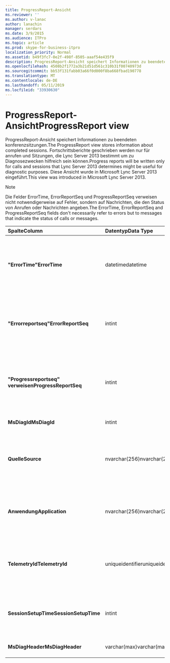 ```yaml
---
title: ProgressReport-Ansicht
ms.reviewer: ''
ms.author: v-lanac
author: lanachin
manager: serdars
ms.date: 3/9/2015
ms.audience: ITPro
ms.topic: article
ms.prod: skype-for-business-itpro
localization_priority: Normal
ms.assetid: b49f3fc7-0e2f-498f-8505-aaaf54e435f9
description: ProgressReport-Ansicht speichert Informationen zu beendeten konferenzsitzungen. Fortschrittsberichte geschrieben werden nur für anrufen und Sitzungen, die Lync Server 2013 bestimmt um zu Diagnosezwecken hilfreich sein können. Diese Ansicht wurde in Microsoft Lync Server 2013 eingeführt.
ms.openlocfilehash: 4508b2f1772a3b21d51d561c310b31f00740973d
ms.sourcegitcommit: bb53f131fabb03a66f0d000f8ba668fbad190778
ms.translationtype: MT
ms.contentlocale: de-DE
ms.lasthandoff: 05/11/2019
ms.locfileid: "33930630"
---
```

# <a name="progressreport-view"></a><span data-ttu-id="28b66-105">ProgressReport-Ansicht</span><span class="sxs-lookup"><span data-stu-id="28b66-105">ProgressReport view</span></span>
 
<span data-ttu-id="28b66-106">ProgressReport-Ansicht speichert Informationen zu beendeten konferenzsitzungen.</span><span class="sxs-lookup"><span data-stu-id="28b66-106">The ProgressReport view stores information about completed sessions.</span></span> <span data-ttu-id="28b66-107">Fortschrittsberichte geschrieben werden nur für anrufen und Sitzungen, die Lync Server 2013 bestimmt um zu Diagnosezwecken hilfreich sein können.</span><span class="sxs-lookup"><span data-stu-id="28b66-107">Progress reports will be written only for calls and sessions that Lync Server 2013 determines might be useful for diagnostic purposes.</span></span> <span data-ttu-id="28b66-108">Diese Ansicht wurde in Microsoft Lync Server 2013 eingeführt.</span><span class="sxs-lookup"><span data-stu-id="28b66-108">This view was introduced in Microsoft Lync Server 2013.</span></span>
  
> [!NOTE]
> <span data-ttu-id="28b66-109">Die Felder ErrorTime, ErrorReportSeq und ProgressReportSeq verweisen nicht notwendigerweise auf Fehler, sondern auf Nachrichten, die den Status von Anrufen oder Nachrichten angeben.</span><span class="sxs-lookup"><span data-stu-id="28b66-109">The ErrorTime, ErrorReportSeq and ProgressReportSeq fields don't necessarily refer to errors but to messages that indicate the status of calls or messages.</span></span> 
  
|<span data-ttu-id="28b66-110">**Spalte**</span><span class="sxs-lookup"><span data-stu-id="28b66-110">**Column**</span></span>|<span data-ttu-id="28b66-111">**Datentyp**</span><span class="sxs-lookup"><span data-stu-id="28b66-111">**Data Type**</span></span>|<span data-ttu-id="28b66-112">**Details**</span><span class="sxs-lookup"><span data-stu-id="28b66-112">**Details**</span></span>|
|:-----|:-----|:-----|
|<span data-ttu-id="28b66-113">**"ErrorTime"**</span><span class="sxs-lookup"><span data-stu-id="28b66-113">**ErrorTime**</span></span> <br/> |<span data-ttu-id="28b66-114">datetime</span><span class="sxs-lookup"><span data-stu-id="28b66-114">datetime</span></span>  <br/> |<span data-ttu-id="28b66-115">Zeitpunkt der Fehler aufgetreten ist.</span><span class="sxs-lookup"><span data-stu-id="28b66-115">Time of error occurred.</span></span> <span data-ttu-id="28b66-116">In Verbindung mit "errorreportseq" verwendet, um einen Fehler eindeutig zu identifizieren.</span><span class="sxs-lookup"><span data-stu-id="28b66-116">Used in conjunction with ErrorReportSeq to uniquely identify an error.</span></span>  <br/> |
|<span data-ttu-id="28b66-117">**"Errorreportseq"**</span><span class="sxs-lookup"><span data-stu-id="28b66-117">**ErrorReportSeq**</span></span> <br/> |<span data-ttu-id="28b66-118">int</span><span class="sxs-lookup"><span data-stu-id="28b66-118">int</span></span>  <br/> |<span data-ttu-id="28b66-119">ID-Nummer zur Identifikation des Fehlers.</span><span class="sxs-lookup"><span data-stu-id="28b66-119">ID number to identify the error.</span></span> <span data-ttu-id="28b66-120">In Verbindung mit ErrorTime verwendet, um einen Fehler eindeutig zu identifizieren.</span><span class="sxs-lookup"><span data-stu-id="28b66-120">Used in conjunction with ErrorTime to uniquely identify an error.</span></span>  <br/> |
|<span data-ttu-id="28b66-121">**"Progressreportseq" verweisen**</span><span class="sxs-lookup"><span data-stu-id="28b66-121">**ProgressReportSeq**</span></span> <br/> |<span data-ttu-id="28b66-122">int</span><span class="sxs-lookup"><span data-stu-id="28b66-122">int</span></span>  <br/> |<span data-ttu-id="28b66-123">Identifizieren Sie den Fortschrittsbericht-ID.</span><span class="sxs-lookup"><span data-stu-id="28b66-123">ID to identify the progress report.</span></span> <span data-ttu-id="28b66-124">Verwendet, um Fortschrittsberichte des gleichen Fehlerberichts zu unterscheiden.</span><span class="sxs-lookup"><span data-stu-id="28b66-124">Used to distinguish progress reports of the same error report.</span></span>  <br/> |
|<span data-ttu-id="28b66-125">**MsDiagId**</span><span class="sxs-lookup"><span data-stu-id="28b66-125">**MsDiagId**</span></span> <br/> |<span data-ttu-id="28b66-126">int</span><span class="sxs-lookup"><span data-stu-id="28b66-126">int</span></span>  <br/> |<span data-ttu-id="28b66-127">Diagnose-ID für den Fehlerbericht.</span><span class="sxs-lookup"><span data-stu-id="28b66-127">Diagnostic ID for the error report.</span></span>  <br/> |
|<span data-ttu-id="28b66-128">**Quelle**</span><span class="sxs-lookup"><span data-stu-id="28b66-128">**Source**</span></span> <br/> |<span data-ttu-id="28b66-129">nvarchar(256)</span><span class="sxs-lookup"><span data-stu-id="28b66-129">nvarchar(256)</span></span>  <br/> |<span data-ttu-id="28b66-130">Name des Servers, der den Fehler ausgelöst hat (falls der Bericht von einer Serverkomponente gesendet wurde).</span><span class="sxs-lookup"><span data-stu-id="28b66-130">Name of server that originated the error (if report was sent from a server component).</span></span>  <br/> |
|<span data-ttu-id="28b66-131">**Anwendung**</span><span class="sxs-lookup"><span data-stu-id="28b66-131">**Application**</span></span> <br/> |<span data-ttu-id="28b66-132">nvarchar(256)</span><span class="sxs-lookup"><span data-stu-id="28b66-132">nvarchar(256)</span></span>  <br/> |<span data-ttu-id="28b66-133">Name der Anwendung, die den Fehler ausgelöst hat (falls der Bericht von einer Serverkomponente gesendet wurde).</span><span class="sxs-lookup"><span data-stu-id="28b66-133">Name of application that originated the error (if report was sent from a server component).</span></span>  <br/> |
|<span data-ttu-id="28b66-134">**TelemetryId**</span><span class="sxs-lookup"><span data-stu-id="28b66-134">**TelemetryId**</span></span> <br/> |<span data-ttu-id="28b66-135">uniqueidentifier</span><span class="sxs-lookup"><span data-stu-id="28b66-135">uniqueidentifier</span></span>  <br/> |<span data-ttu-id="28b66-136">Eindeutige ID zum korelieren für die verschiedenen Komponenten in einer Konferenz Beteiligten.</span><span class="sxs-lookup"><span data-stu-id="28b66-136">Unique identifier correlating join time information for the different components involved in a conference.</span></span>  <br/> |
|<span data-ttu-id="28b66-137">**SessionSetupTime**</span><span class="sxs-lookup"><span data-stu-id="28b66-137">**SessionSetupTime**</span></span> <br/> |<span data-ttu-id="28b66-138">int</span><span class="sxs-lookup"><span data-stu-id="28b66-138">int</span></span>  <br/> |<span data-ttu-id="28b66-139">Zeit (in Millisekunden) für eine bestimmte Komponente zu einer Konferenz erforderlich.</span><span class="sxs-lookup"><span data-stu-id="28b66-139">Time (in milliseconds) required for a specific component to join a conference.</span></span>  <br/> |
|<span data-ttu-id="28b66-140">**MsDiagHeader**</span><span class="sxs-lookup"><span data-stu-id="28b66-140">**MsDiagHeader**</span></span> <br/> |<span data-ttu-id="28b66-141">varchar(max)</span><span class="sxs-lookup"><span data-stu-id="28b66-141">varchar(max)</span></span>  <br/> |<span data-ttu-id="28b66-142">Zusätzliche Fehlerinformationen.</span><span class="sxs-lookup"><span data-stu-id="28b66-142">Additional error information.</span></span>  <br/> |
   

